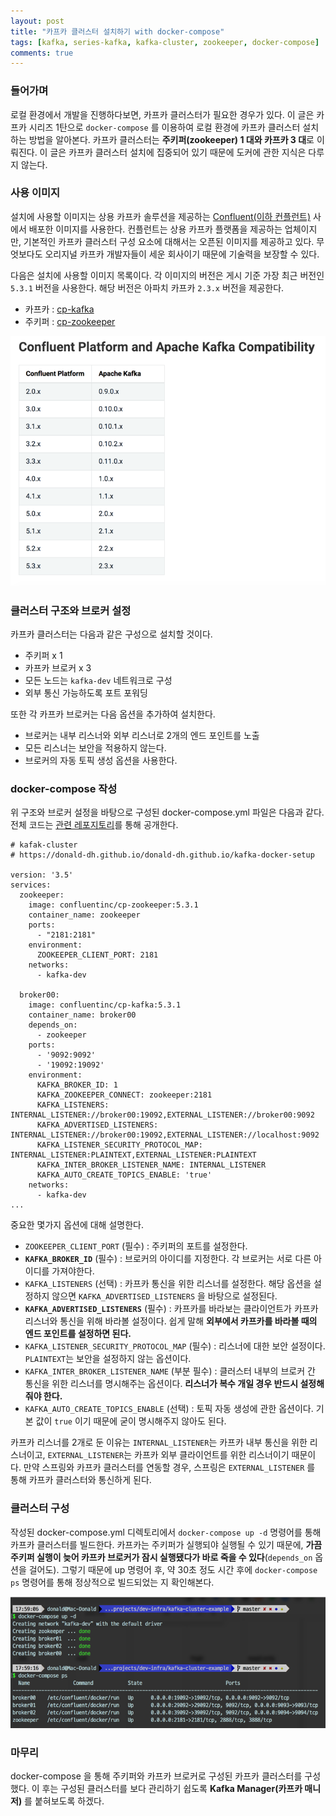 ```yaml
---
layout: post
title: "카프카 클러스터 설치하기 with docker-compose"
tags: [kafka, series-kafka, kafka-cluster, zookeeper, docker-compose]
comments: true
---
```


### 들어가며  
로컬 환경에서 개발을 진행하다보면, 카프카 클러스터가 필요한 경우가 있다. 
이 글은 카프카 시리즈 1탄으로 `docker-compose` 를 이용하여 로컬 환경에 카프카 클러스터 설치하는 방법을 알아본다. 
카프카 클러스터는 **주키퍼(zookeeper) 1 대와 카프카 3 대**로 이뤄진다. 
이 글은 카프카 클러스터 설치에 집중되어 있기 때문에 도커에 관한 지식은 다루지 않는다. 

### 사용 이미지  
설치에 사용할 이미지는 상용 카프카 솔루션을 제공하는 [Confluent(이하 컨플런트)](https://www.confluent.io/) 사에서 배포한 이미지를 사용한다. 
컨플런트는 상용 카프카 플랫폼을 제공하는 업체이지만, 기본적인 카프카 클러스터 구성 요소에 대해서는 오픈된 이미지를 제공하고 있다. 
무엇보다도 오리지널 카프카 개발자들이 세운 회사이기 때문에 기술력을 보장할 수 있다. 

다음은 설치에 사용할 이미지 목록이다. 
각 이미지의 버전은 게시 기준 가장 최근 버전인 `5.3.1` 버전을 사용한다. 
해당 버전은 아파치 카프카 `2.3.x` 버전을 제공한다.  

* 카프카 : [cp-kafka](https://hub.docker.com/r/confluentinc/cp-kafka)
* 주키퍼 : [cp-zookeeper](https://hub.docker.com/r/confluentinc/cp-zookeeper)

![](../images/docs/20191013/9b2431d0.png)

### 클러스터 구조와 브로커 설정 
카프카 클러스터는 다음과 같은 구성으로 설치할 것이다. 

* 주키퍼 x 1
* 카프카 브로커 x 3
* 모든 노드는 `kafka-dev` 네트워크로 구성
* 외부 통신 가능하도록 포트 포워딩

또한 각 카프카 브로커는 다음 옵션을 추가하여 설치한다. 

* 브로커는 내부 리스너와 외부 리스너로 2개의 엔드 포인트를 노출
* 모든 리스너는 보안을 적용하지 않는다. 
* 브로커의 자동 토픽 생성 옵션을 사용한다. 

### docker-compose 작성
위 구조와 브로커 설정을 바탕으로 구성된 docker-compose.yml 파일은 다음과 같다. 
전체 코드는 [관련 레포지토리](https://github.com/donald-dh/kafka-study/blob/master/src/kafka-cluster/docker-compose.yml)를 통해 공개한다. 

```
# kafak-cluster
# https://donald-dh.github.io/donald-dh.github.io/kafka-docker-setup

version: '3.5'
services:
  zookeeper:
    image: confluentinc/cp-zookeeper:5.3.1
    container_name: zookeeper
    ports:
      - "2181:2181"
    environment:
      ZOOKEEPER_CLIENT_PORT: 2181
    networks:
      - kafka-dev

  broker00:
    image: confluentinc/cp-kafka:5.3.1
    container_name: broker00
    depends_on:
      - zookeeper
    ports:
      - '9092:9092'
      - '19092:19092'
    environment:
      KAFKA_BROKER_ID: 1
      KAFKA_ZOOKEEPER_CONNECT: zookeeper:2181
      KAFKA_LISTENERS: INTERNAL_LISTENER://broker00:19092,EXTERNAL_LISTENER://broker00:9092
      KAFKA_ADVERTISED_LISTENERS: INTERNAL_LISTENER://broker00:19092,EXTERNAL_LISTENER://localhost:9092
      KAFKA_LISTENER_SECURITY_PROTOCOL_MAP: INTERNAL_LISTENER:PLAINTEXT,EXTERNAL_LISTENER:PLAINTEXT
      KAFKA_INTER_BROKER_LISTENER_NAME: INTERNAL_LISTENER
      KAFKA_AUTO_CREATE_TOPICS_ENABLE: 'true'
    networks:
      - kafka-dev
...
```

중요한 몇가지 옵션에 대해 설명한다. 

* `ZOOKEEPER_CLIENT_PORT` (필수) : 주키퍼의 포트를 설정한다.
* **`KAFKA_BROKER_ID`** (필수) : 브로커의 아이디를 지정한다. 각 브로커는 서로 다른 아이디를 가져야한다.
* `KAFKA_LISTENERS` (선택) : 카프카 통신을 위한 리스너를 설정한다. 해당 옵션을 설정하지 않으면 `KAFKA_ADVERTISED_LISTENERS` 을 바탕으로 설정된다. 
* **`KAFKA_ADVERTISED_LISTENERS`** (필수) : 카프카를 바라보는 클라이언트가 카프카 리스너와 통신을 위해 바라볼 설정이다. 쉽게 말해 **외부에서 카프카를 바라볼 때의 엔드 포인트를 설정하면 된다.** 
* `KAFKA_LISTENER_SECURITY_PROTOCOL_MAP` (필수) : 리스너에 대한 보안 설정이다. `PLAINTEXT`는 보안을 설정하지 않는 옵션이다. 
* `KAFKA_INTER_BROKER_LISTENER_NAME` (부분 필수) : 클러스터 내부의 브로커 간 통신을 위한 리스너를 명시해주는 옵션이다. **리스너가 복수 개일 경우 반드시 설정해줘야 한다.** 
* `KAFKA_AUTO_CREATE_TOPICS_ENABLE` (선택) : 토픽 자동 생성에 관한 옵션이다. 기본 값이 `true` 이기 때문에 굳이 명시해주지 않아도 된다. 

카프카 리스너를 2개로 둔 이유는 `INTERNAL_LISTENER`는 카프카 내부 통신을 위한 리스너이고, `EXTERNAL_LISTENER`는 카프카 외부 클라이언트를 위한 리스너이기 때문이다. 
만약 스프링와 카프카 클러스터를 연동할 경우, 스프링은 `EXTERNAL_LISTENER` 를 통해 카프카 클러스터와 통신하게 된다. 

### 클러스터 구성
작성된 docker-compose.yml 디렉토리에서 `docker-compose up -d` 명령어를 통해 카프카 클러스터를 빌드한다. 
카프카는 주키퍼가 실행되야 실행될 수 있기 때문에, **가끔 주키퍼 실행이 늦어 카프카 브로커가 잠시 실행됐다가 바로 죽을 수 있다**(`depends_on` 옵션을 걸어도). 
그렇기 때문에 up 명령어 후, 약 30초 정도 시간 후에 `docker-compose ps` 명령어를 통해 정상적으로 빌드되었는 지 확인해본다. 

![](../images/docs/20191013/f0cb3a9e.png)

### 마무리
docker-compose 을 통해 주키퍼와 카프카 브로커로 구성된 카프카 클러스터를 구성했다. 
이 후는 구성된 클러스터를 보다 관리하기 쉽도록 **Kafka Manager(카프카 매니저)** 를 붙혀보도록 하겠다. 

 